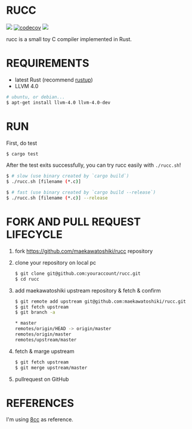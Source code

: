 # RUCC


[![](https://circleci.com/gh/maekawatoshiki/rucc/tree/master.svg?style=shield&circle-token=12276a02aa21f18324f9be74cbb922227b7c8551)](https://circleci.com/gh/maekawatoshiki/rucc)
[![codecov](https://codecov.io/gh/maekawatoshiki/rucc/branch/master/graph/badge.svg)](https://codecov.io/gh/maekawatoshiki/rucc)
[![](http://img.shields.io/badge/license-MIT-blue.svg)](./LICENSE)

rucc is a small toy C compiler implemented in Rust. 

# REQUIREMENTS

- latest Rust (recommend [rustup](https://www.rustup.rs/))
- LLVM 4.0
```sh
# ubuntu, or debian...
$ apt-get install llvm-4.0 llvm-4.0-dev
```

# RUN

First, do test

```sh
$ cargo test
```

After the test exits successfully, you can try rucc easily with ``./rucc.sh``!

```sh
$ # slow (use binary created by `cargo build`)
$ ./rucc.sh [filename (*.c)]

$ # fast (use binary created by `cargo build --release`)
$ ./rucc.sh [filename (*.c)] --release
```

# FORK AND PULL REQUEST LIFECYCLE

1. fork https://github.com/maekawatoshiki/rucc repository
2. clone your repository on local pc

    ```sh
    $ git clone git@github.com:youraccount/rucc.git
    $ cd rucc
    ```

3. add maekawatoshiki upstream repository & fetch & confirm

    ```sh
    $ git remote add upstream git@github.com:maekawatoshiki/rucc.git
    $ git fetch upstream
    $ git branch -a

    * master
    remotes/origin/HEAD -> origin/master
    remotes/origin/master
    remotes/upstream/master
    ```

4. fetch & marge upstream

    ```sh
    $ git fetch upstream
    $ git merge upstream/master
    ```

5. pullrequest on GitHub

# REFERENCES

I'm using [8cc](https://github.com/rui314/8cc) as reference.

